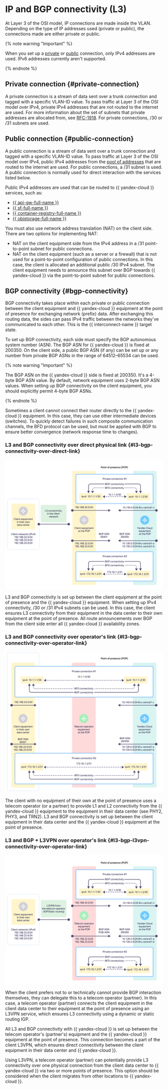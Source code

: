 # IP and BGP connectivity (L3)

At Layer 3 of the OSI model, IP connections are made inside the VLAN. Depending on the type of IP addresses used (private or public), the connections made are either private or public.

{% note warning "Important" %}

When you set up a [private](#private-connection) or [public](#public-connection) connection, only IPv4 addresses are used. IPv6 addresses currently aren't supported.

{% endnote %}

## Private connection {#private-connection}

A private connection is a stream of data sent over a trunk connection and tagged with a specific VLAN-ID value. To pass traffic at Layer 3 of the OSI model over IPv4, private IPv4 addresses that are not routed to the internet are used. For more information about the set of subnets that private addresses are allocated from, see [RFC-1918](https://datatracker.ietf.org/doc/html/rfc1918). For private connections, /30 or /31 subnets are used.

## Public connection {#public-connection}

A public connection is a stream of data sent over a trunk connection and tagged with a specific VLAN-ID value. To pass traffic at Layer 3 of the OSI model over IPv4, public IPv4 addresses from the [pool of addresses](../../vpc/concepts/ips.md) that are routed to the internet are used. For public connections, a /31 subnet is used. A public connection is normally used for direct interaction with the services listed below.

Public IPv4 addresses are used that can be routed to {{ yandex-cloud }} services, such as:

* [{{ api-gw-full-name }}](../../api-gateway)
* [{{ sf-full-name }}](../../functions)
* [{{ container-registry-full-name }}](../../container-registry)
* [{{ objstorage-full-name }}](../../storage)

You must also use network address translation (NAT) on the client side. There are two options for implementing NAT:

* NAT on the client equipment side from the IPv4 address in a /31 point-to-point subnet for public connections.
* NAT on the client equipment (such as a server or a firewall) that is not used for a point-to-point configuration of public connections. In this case, the client is allocated an additional public /30 IPv4 subnet. The client equipment needs to announce this subnet over BGP towards {{ yandex-cloud }} via the point-to-point subnet for public connections.

## BGP connectivity {#bgp-connectivity}

BGP connectivity takes place within each private or public connection between the client equipment and {{ yandex-cloud }} equipment at the point of presence for exchanging network (prefix) data. After exchanging this routing data, the sides can pass IPv4 traffic between the networks they've communicated to each other. This is the {{ interconnect-name }} target state.

To set up BGP connectivity, each side must specify the BGP autonomous system number (ASN). The BGP ASN for {{ yandex-cloud }} is fixed at 200350. On the client side, a public BGP ASN (if any) can be set up or any number from private BGP ASNs in the range of 64512–65534 can be used.

{% note warning "Important" %}

The BGP ASN on the {{ yandex-cloud }} side is fixed at 200350. It's a 4-byte BGP ASN value. By default, network equipment uses 2-byte BGP ASN values. When setting up BGP connectivity on the client equipment, you should explicitly permit 4-byte BGP ASNs.

{% endnote %}

Sometimes a client cannot connect their router directly to the {{ yandex-cloud }} equipment. In this case, they can use other intermediate devices (switches). To quickly detect failures in such composite communication channels, the BFD protocol can be used, but must be applied with BGP to ensure better convergence (network response time to changes).

### L3 and BGP connectivity over direct physical link {#l3-bgp-connectivity-over-direct-link}

![l3-bgp-over-direct-link](../../_assets/cloud-interconnect/interconnect-bgp-1.svg)

L3 and BGP connectivity is set up between the client equipment at the point of presence and the {{ yandex-cloud }} equipment. When setting up IPv4 connectivity, /30 or /31 IPv4 subnets can be used. In this case, the client ensures L3 connectivity from their equipment in the data center to their own equipment at the point of presence. All route announcements over BGP from the client side enter all {{ yandex-cloud }} availability zones.

### L3 and BGP connectivity over operator's link {#l3-bgp-connectivity-over-operator-link}

![l3-bgp-over-operator-link](../../_assets/cloud-interconnect/interconnect-bgp-2.svg)

The client with no equipment of their own at the point of presence uses a telecom operator (or a partner) to provide L1 and L2 connectivity from the {{ yandex-cloud }} equipment to the equipment in their data center (see PHY2, PHY3, and TRN2). L3 and BGP connectivity is set up between the client equipment in their data center and the {{ yandex-cloud }} equipment at the point of presence.

### L3 and BGP + L3VPN over operator's link {#l3-bgp-l3vpn-connectivity-over-operator-link}

![l3-bgp-l3vpn-over-operator-link](../../_assets/cloud-interconnect/interconnect-bgp-3.svg)

When the client prefers not to or technically cannot provide BGP interaction themselves, they can delegate this to a telecom operator (partner).
In this case, a telecom operator (partner) connects the client equipment in the client data center to their equipment at the point of presence using an L3VPN service, which ensures L3 connectivity using a dynamic or static routing IGP.

All L3 and BGP connectivity with {{ yandex-cloud }} is set up between the telecom operator's (partner's) equipment and the {{ yandex-cloud }} equipment at the point of presence. This connection becomes a part of the client L3VPN, which ensures direct connectivity between the client equipment in their data center and {{ yandex-cloud }}.

Using L3VPN, a telecom operator (partner) can potentially provide L3 connectivity over one physical connection from the client data center to {{ yandex-cloud }} via two or more points of presence. This option should be considered when the client migrates from other locations to {{ yandex-cloud }}.
